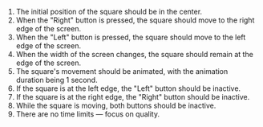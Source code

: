 1. The initial position of the square should be in the center.
2. When the "Right" button is pressed, the square should move to the right edge of the screen.
3. When the "Left" button is pressed, the square should move to the left edge of the screen.
4. When the width of the screen changes, the square should remain at the edge of the screen.
5. The square's movement should be animated, with the animation duration being 1 second.
6. If the square is at the left edge, the "Left" button should be inactive.
7. If the square is at the right edge, the "Right" button should be inactive.
8. While the square is moving, both buttons should be inactive.
9. There are no time limits — focus on quality.
